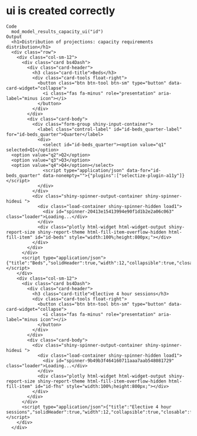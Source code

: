 # ui is created correctly

    Code
      mod_model_results_capacity_ui("id")
    Output
      <h1>Distribution of projections: capacity requirements distribution</h1>
      <div class="row">
        <div class="col-sm-12">
          <div class="card bs4Dash">
            <div class="card-header">
              <h3 class="card-title">Beds</h3>
              <div class="card-tools float-right">
                <button class="btn btn-tool btn-sm" type="button" data-card-widget="collapse">
                  <i class="fas fa-minus" role="presentation" aria-label="minus icon"></i>
                </button>
              </div>
            </div>
            <div class="card-body">
              <div class="form-group shiny-input-container">
                <label class="control-label" id="id-beds_quarter-label" for="id-beds_quarter">Quarter</label>
                <div>
                  <select id="id-beds_quarter"><option value="q1" selected>Q1</option>
      <option value="q2">Q2</option>
      <option value="q3">Q3</option>
      <option value="q4">Q4</option></select>
                  <script type="application/json" data-for="id-beds_quarter" data-nonempty="">{"plugins":["selectize-plugin-a11y"]}</script>
                </div>
              </div>
              <div class="shiny-spinner-output-container shiny-spinner-hideui ">
                <div class="load-container shiny-spinner-hidden load1">
                  <div id="spinner-20413e15413994e90f1d1b2e2a06c063" class="loader">Loading...</div>
                </div>
                <div class="plotly html-widget html-widget-output shiny-report-size shiny-report-theme html-fill-item-overflow-hidden html-fill-item" id="id-beds" style="width:100%;height:800px;"></div>
              </div>
            </div>
          </div>
          <script type="application/json">{"title":"Beds","solidHeader":true,"width":12,"collapsible":true,"closable":false,"maximizable":false,"gradient":false}</script>
        </div>
        <div class="col-sm-12">
          <div class="card bs4Dash">
            <div class="card-header">
              <h3 class="card-title">Elective 4 hour sessions</h3>
              <div class="card-tools float-right">
                <button class="btn btn-tool btn-sm" type="button" data-card-widget="collapse">
                  <i class="fas fa-minus" role="presentation" aria-label="minus icon"></i>
                </button>
              </div>
            </div>
            <div class="card-body">
              <div class="shiny-spinner-output-container shiny-spinner-hideui ">
                <div class="load-container shiny-spinner-hidden load1">
                  <div id="spinner-9b49b3f464160711aaa7aab548081729" class="loader">Loading...</div>
                </div>
                <div class="plotly html-widget html-widget-output shiny-report-size shiny-report-theme html-fill-item-overflow-hidden html-fill-item" id="id-fhs" style="width:100%;height:800px;"></div>
              </div>
            </div>
          </div>
          <script type="application/json">{"title":"Elective 4 hour sessions","solidHeader":true,"width":12,"collapsible":true,"closable":false,"maximizable":false,"gradient":false}</script>
        </div>
      </div>

